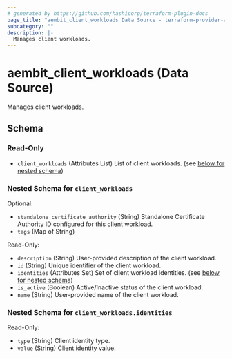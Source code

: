 ```yaml
---
# generated by https://github.com/hashicorp/terraform-plugin-docs
page_title: "aembit_client_workloads Data Source - terraform-provider-aembit"
subcategory: ""
description: |-
  Manages client workloads.
---
```


# aembit_client_workloads (Data Source)

Manages client workloads.



<!-- schema generated by tfplugindocs -->
## Schema

### Read-Only

- `client_workloads` (Attributes List) List of client workloads. (see [below for nested schema](#nestedatt--client_workloads))

<a id="nestedatt--client_workloads"></a>
### Nested Schema for `client_workloads`

Optional:

- `standalone_certificate_authority` (String) Standalone Certificate Authority ID configured for this client workload.
- `tags` (Map of String)

Read-Only:

- `description` (String) User-provided description of the client workload.
- `id` (String) Unique identifier of the client workload.
- `identities` (Attributes Set) Set of client workload identities. (see [below for nested schema](#nestedatt--client_workloads--identities))
- `is_active` (Boolean) Active/Inactive status of the client workload.
- `name` (String) User-provided name of the client workload.

<a id="nestedatt--client_workloads--identities"></a>
### Nested Schema for `client_workloads.identities`

Read-Only:

- `type` (String) Client identity type.
- `value` (String) Client identity value.
